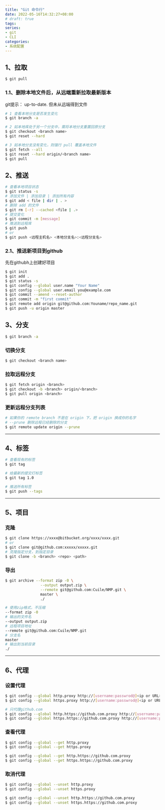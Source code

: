 ```yaml
---
title: "Git 命令行"
date: 2022-05-16T14:32:27+08:00
# draft: true
tags:
series:
- git
- CLI
categories:
- 系统配置
---
```


## 1、拉取

```bash
$ git pull
```

### 1.1、删除本地文件后，从远端重新拉取最新版本

git提示： up-to-date. 但未从远端得到文件

```bash
# 1 查看本地分支是否发生变化
$ git branch -a

# 2 如本地库处于另一个分支中，需将本地分支重置回原分支
$ git checkout <branch name>
$ git reset --hard

# 3 如本地分支没有变化，则强行 pull 覆盖本地文件
$ git fetch --all
$ git reset --hard origin/<branch name>
$ git pull
```

## 2、推送
```bash
# 查看本地项目状态
$ git status -s
# 添加文件 | 添加目录 | 添加所有内容
$ git add < file | dir | . >
# 删除 add 的文件
$ git rm [-r] --cached <file | .>
# 提交变化
$ git commit -m [message]
# 推送到远程库
$ git push
# or
$ git push <远程主机名> <本地分支名>:<远程分支名>
```

### 2.1、推送新项目到github

先在githubh上创建好项目

```bash
$ git init
$ git add .
$ git status -s
$ git config --global user.name "Your Name"
$ git config --global user.email you@example.com
$ git commit --amend --reset-author
$ git commit -m "first commit"
$ git remote add origin git@github.com:Youname/repo_name.git
$ git push -u origin master
```

## 3、分支

```bash
$ git branch -a
```

### 切换分支

```bash
$ git checkout <branch name>
```

### 拉取远程分支

```bash
$ git fetch origin <branch>
$ git checkout -b <branch> origin/<branch>
$ git pull origin <branch>
```

### 更新远程分支列表

```bash
# 如果你的 remote branch 不是在 origin 下，把 origin 换成你的名字
# --prune 删除远程已经删除的分支
$ git remote update origin --prune
```

---

## 4、标签

```bash
# 查看现有的标签
$ git tag

# 给最新的提交打标签
$ git tag 1.0

# 推送所有标签
$ git push --tags
```

---

## 5、项目

### 克隆

```bash
$ git clone https://xxxx@bitbucket.org/xxxx/xxxx.git
# or 
$ git clone git@github.com:xxxxx/xxxxx.git
# 克隆指定分支，到指定目录
$ git clone -b <branch> <repo> <path>
```

### 导出

```bash
$ git archive --format zip -0 \
                --output output.zip \
                --remote git@github.com:Cuile/NMP.git \
                master \
                ./

# 使用zip格式，不压缩
--format zip -0
# 输出的文件名
--output output.zip
# 远程项目地址
--remote git@github.com:Cuile/NMP.git
# 分支名
master
# 输出到当前目录
./
```

---

## 6、代理

### 设置代理

```bash
$ git config --global http.proxy http://[username:passwrod@]<ip or URL>:port 
$ git config --global https.proxy http://[username:passwrod@]<ip or URL>:port

# 只代理github.com
$ git config --global http.https://github.com.proxy http://[username:passwrod@]<ip or URL>:port
$ git config --global https.https://github.com.proxy http://[username:passwrod@]<ip or URL>:port
```

### 查看代理

```bash
$ git config --global --get http.proxy
$ git config --global --get https.proxy

$ git config --global --get http.https://github.com.proxy
$ git config --global --get https.https://github.com.proxy
```

### 取消代理

```bash
$ git config --global --unset http.proxy
$ git config --global --unset https.proxy

$ git config --global --unset http.https://github.com.proxy
$ git config --global --unset https.https://github.com.proxy
```

